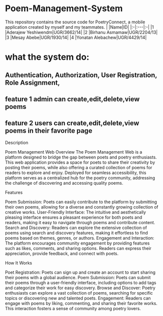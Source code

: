 # Poem-Management-System

This repository contains the source code for PoetryConnect, a mobile application created by myself and my teammates. 
|  |Name|ID|
|:-|:---|:-|
|1 |Aderajew Yeshiwendm|UGR/3662/14|
|2 |Birhanu Asmamaw|UGR/2204/13|
|3 |Mesay Abebe|UGR/1930/14|
|4 |Yonatan Alebachew|UGR/4429/14|

# what the system do:
## Authentication, Authorization, User Registration, Role Assignment,

## feature 1 admin can create,edit,delete,view poems
## feature 2 users can create,edit,delete,view poems in their favorite page

Description

Poem Management Web Overview The Poem Management Web is a platform designed to bridge the gap between poets and poetry enthusiasts. This web application provides a space for poets to share their creativity by posting their poems, while also offering a curated collection of poems for readers to explore and enjoy. Deployed for seamless accessibility, this platform serves as a centralized hub for the poetry community, addressing the challenge of discovering and accessing quality poems.

Features

Poem Submission: Poets can easily contribute to the platform by submitting their own poems, allowing for a diverse and constantly growing collection of creative works. User-Friendly Interface: The intuitive and aesthetically pleasing interface ensures a pleasant experience for both poets and readers, making it easy to navigate through poems and contribute content. Search and Discovery: Readers can explore the extensive collection of poems using search and discovery features, making it effortless to find poems based on themes, genres, or authors. Engagement and Interaction: The platform encourages community engagement by providing features such as likes, comments, and sharing options. Readers can express their appreciation, provide feedback, and connect with poets.

How It Works

Poet Registration: Poets can sign up and create an account to start sharing their poems with a global audience. Poem Submission: Poets can submit their poems through a user-friendly interface, including options to add tags and categorize their work for easy discovery. Browse and Discover: Poetry enthusiasts can explore a vast collection of poems, searching for specific topics or discovering new and talented poets. Engagement: Readers can engage with poems by liking, commenting, and sharing their favorite works. This interaction fosters a sense of community among poetry lovers.

